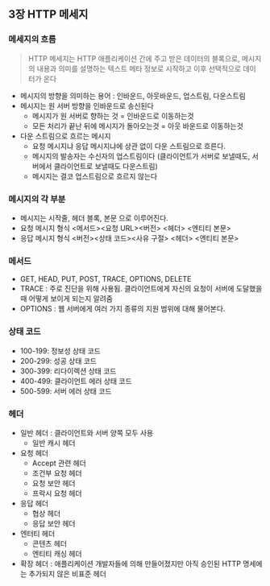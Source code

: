 ## 3장 HTTP 메세지

### 메세지의 흐름
> HTTP 메세지는 HTTP 애플리케이션 간에 주고 받은 데이터의 블록으로, 메시지의 내용과 의미를 설명하는 텍스트 메타 정보로 시작하고 이후 선택적으로 데이터가 온다
- 메시지의 방향을 의미하는 용어 : 인바운드, 아웃바운드, 업스트림, 다운스트림
- 메시지는 원 서버 방향을 인바운드로 송신된다
  - 메시지가 원 서버로 향하는 것 = 인바운드로 이동하는것
  - 모든 처리가 끝난 뒤에 메시지가 돌아오는것 = 아웃 바운드로 이동하는것
- 다운 스트림으로 흐르는 메시지
  - 요청 메시지냐 응답 메시지냐에 상관 없이 다운 스트림으로 흐른다.
  - 메시지의 발송자는 수신자의 업스트림이다 (클라이언트가 서버로 보낼때도, 서버에서 클라이언트로 보낼때도 다운스트림)
  - 메시지는 결코 업스트림으로 흐르지 않는다

### 메시지의 각 부분
- 메시지는 시작줄, 헤더 블록, 본문 으로 이루어진다.
- 요청 메시지 형식
  <메서드><요청 URL><버전>
  <헤더>
  <엔티티 본문>
- 응답 메시지 형식
  <버전><상태 코드><사유 구절>
  <헤더>
  <엔티티 본문>
### 메서드
- GET, HEAD, PUT, POST, TRACE, OPTIONS, DELETE
- TRACE : 주로 진단을 위해 사용됨. 클라이언트에게 자신의 요청이 서버에 도달했을 때 어떻게 보이게 되는지 알려줌
- OPTIONS : 웹 서버에게 여러 가지 종류의 지원 범위에 대해 물어본다.

### 상태 코드
- 100-199: 정보성 상태 코드
- 200-299: 성공 상태 코드
- 300-399: 리다이렉션 상태 코드
- 400-499: 클라이언트 에러 상태 코드
- 500-599: 서버 에러 상태 코드

### 헤더
- 일반 헤더 : 클라이언트와 서버 양쪽 모두 사용
  - 일반 캐시 헤더
- 요청 헤더
  - Accept 관련 헤더
  - 조건부 요청 헤더
  - 요청 보안 헤더
  - 프락시 요청 헤더
- 응답 헤더
  - 협상 헤더
  - 응답 보안 헤더
- 엔터티 헤더
  - 콘텐츠 헤더
  - 엔티티 캐싱 헤더
- 확장 헤더 : 애플리케이션 개발자들에 의해 만들어졌지만 아직 승인된 HTTP 명세에는 추가되지 않은 비표준 헤더